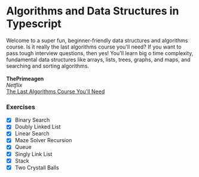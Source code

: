 # Algorithms and Data Structures in Typescript

Welcome to a super fun, beginner-friendly data structures and algorithms course. Is it really the last algorithms course you'll need? If you want to pass tough interview questions, then yes! You'll learn big o time complexity, fundamental data structures like arrays, lists, trees, graphs, and maps, and searching and sorting algorithms.<br><br>
**ThePrimeagen**<br>
*Netflix*<br>
[The Last Algorithms Course You'll Need](https://frontendmasters.com/courses/algorithms)

### Exercises

- [x] Binary Search
- [x] Doubly Linked List
- [x] Linear Search
- [x] Maze Solver Recursion
- [x] Queue
- [x] Singly Link List
- [x] Stack
- [x] Two Crystall Balls
